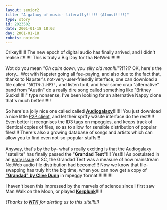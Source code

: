 ```yaml
---
layout: senior2
title: "A galaxy of music- literally!!!!! (Almost!!!!)"
type: story
id: 2023502
date: 2001-01-18 18:03
day: 2001-01-18
robots: noindex
---
```

Crikey!!!!!! The new epoch of digital audio has finally arrived, and I didn't realise it!!!!!!! This is truly a Big Day for tha NetWeb!!!!!!!!<br/> <br/>Wot do you mean <i>"Oh calm down, you silly old man!!!!"</i>?!??!? OK, here's the story... Wot with Napster going all fee-paying, and also due  to the fact that, thanks to Napster's not-very-user-friendly interface, one can download a file called "<code>BRITN~1.MP3",</code>  and listen to it, and hear some crap "alternative" band from "Austin" do a really dire song called something like "Britney Sucks!!!!!!" type nonsense, I've been looking for an alternative Nappy clone that's much better!!!!!! <br/> <br/>So here's a jolly nice one called called <b><a href="http://www.audiogalaxy.com/">Audiogalaxy</a></b>!!!!!!! You just download a nice little <a href="http://www.audiogalaxy.com/satellite/">P2P     client</a>, and let their spiffy w3site interface do the rest!!!!! Even better     it recognises the ID3 tags on mpeggies, and keeps track of identical copies of files, so as to allow for sensible distribution of popular files!!!! There's also a growing database of songs and artists which can allow you to find even not-so-popular stuffs!!!<br/> <br/>Anyway, that's by the by- what's really exciting is that the Audiogalaxy "satellite" has finally passed the "<b>Grandad Test</b>"!!!! Yes!!!! As postulated in an <a href="http://www.seniordads.fsnet.co.uk/seniordads/features/citizen/v1/6.html#186">early issue</a> of SC, the Grandad Test was a measure of how mainstream NetWeb audio    file distribution had become!!!! Now we know that file-swapping has truly     hit the big time, when you can now get a copy of <b><a href="http://www.audiogalaxy.com/list/song.php?&amp;g=1153683">"Grandad" by Clive Dunn</a></b> in mpeggy format!!!!!!!!!!!!<br/> <br/>I haven't been this impressed by the marvels of science since I first saw  Man Walk on the Moon, or played <b><a href="http://www.etoys.co.uk/toy/g/product/180/07/46/">Kerplunk</a></b>!!!!!<br/> <br/><i>(Thanks to <b><a href="http://www.ntk.net/">NTK</a></b> for alerting us to this site!!!!!)</i>
